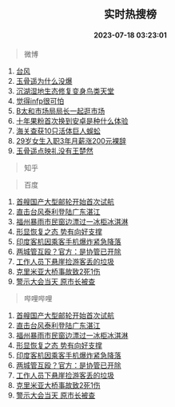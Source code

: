 <div align="center"><h2>实时热搜榜</h2><h4>2023-07-18 03:23:01</h4></div>

> 微博  

1. [台风](https://s.weibo.com/weibo?q=%E5%8F%B0%E9%A3%8E&t=31&band_rank=1&Refer=top)<br />
2. [玉骨遥为什么没爆](https://s.weibo.com/weibo?q=%23%E7%8E%89%E9%AA%A8%E9%81%A5%E4%B8%BA%E4%BB%80%E4%B9%88%E6%B2%A1%E7%88%86%23&t=31&band_rank=2&Refer=top)<br />
3. [沉湖湿地生态修复变身鸟类天堂](https://s.weibo.com/weibo?q=%23%E6%B2%89%E6%B9%96%E6%B9%BF%E5%9C%B0%E7%94%9F%E6%80%81%E4%BF%AE%E5%A4%8D%E5%8F%98%E8%BA%AB%E9%B8%9F%E7%B1%BB%E5%A4%A9%E5%A0%82%23&t=31&band_rank=3&Refer=top)<br />
4. [觉得infp很可怕](https://s.weibo.com/weibo?q=%E8%A7%89%E5%BE%97infp%E5%BE%88%E5%8F%AF%E6%80%95&t=31&band_rank=4&Refer=top)<br />
5. [B太和市场局局长一起逛市场](https://s.weibo.com/weibo?q=B%E5%A4%AA%E5%92%8C%E5%B8%82%E5%9C%BA%E5%B1%80%E5%B1%80%E9%95%BF%E4%B8%80%E8%B5%B7%E9%80%9B%E5%B8%82%E5%9C%BA&t=31&band_rank=5&Refer=top)<br />
6. [十年果粉首次换到安卓是种什么体验](https://s.weibo.com/weibo?q=%E5%8D%81%E5%B9%B4%E6%9E%9C%E7%B2%89%E9%A6%96%E6%AC%A1%E6%8D%A2%E5%88%B0%E5%AE%89%E5%8D%93%E6%98%AF%E7%A7%8D%E4%BB%80%E4%B9%88%E4%BD%93%E9%AA%8C&t=31&band_rank=6&Refer=top)<br />
7. [海关查获10只活体巨人蜈蚣](https://s.weibo.com/weibo?q=%23%E6%B5%B7%E5%85%B3%E6%9F%A5%E8%8E%B710%E5%8F%AA%E6%B4%BB%E4%BD%93%E5%B7%A8%E4%BA%BA%E8%9C%88%E8%9A%A3%23&t=31&band_rank=7&Refer=top)<br />
8. [29岁女生入职3年月薪涨200元裸辞](https://s.weibo.com/weibo?q=%2329%E5%B2%81%E5%A5%B3%E7%94%9F%E5%85%A5%E8%81%8C3%E5%B9%B4%E6%9C%88%E8%96%AA%E6%B6%A8200%E5%85%83%E8%A3%B8%E8%BE%9E%23&t=31&band_rank=8&Refer=top)<br />
9. [玉骨遥点映礼没有王楚然](https://s.weibo.com/weibo?q=%23%E7%8E%89%E9%AA%A8%E9%81%A5%E7%82%B9%E6%98%A0%E7%A4%BC%E6%B2%A1%E6%9C%89%E7%8E%8B%E6%A5%9A%E7%84%B6%23&t=31&band_rank=9&Refer=top)<br />

> 知乎  


> 百度  

1. [首艘国产大型邮轮开始首次试航](https://www.baidu.com/s?wd=%E9%A6%96%E8%89%98%E5%9B%BD%E4%BA%A7%E5%A4%A7%E5%9E%8B%E9%82%AE%E8%BD%AE%E5%BC%80%E5%A7%8B%E9%A6%96%E6%AC%A1%E8%AF%95%E8%88%AA&sa=fyb_news&rsv_dl=fyb_news)<br />
2. [直击台风泰利登陆广东湛江](https://www.baidu.com/s?wd=%E7%9B%B4%E5%87%BB%E5%8F%B0%E9%A3%8E%E6%B3%B0%E5%88%A9%E7%99%BB%E9%99%86%E5%B9%BF%E4%B8%9C%E6%B9%9B%E6%B1%9F&sa=fyb_news&rsv_dl=fyb_news)<br />
3. [福州暴雨市民窗边漂过一冰柜冰淇淋](https://www.baidu.com/s?wd=%E7%A6%8F%E5%B7%9E%E6%9A%B4%E9%9B%A8%E5%B8%82%E6%B0%91%E7%AA%97%E8%BE%B9%E6%BC%82%E8%BF%87%E4%B8%80%E5%86%B0%E6%9F%9C%E5%86%B0%E6%B7%87%E6%B7%8B&sa=fyb_news&rsv_dl=fyb_news)<br />
4. [形显恢复之态 势有向好支撑](https://www.baidu.com/s?wd=%E5%BD%A2%E6%98%BE%E6%81%A2%E5%A4%8D%E4%B9%8B%E6%80%81+%E5%8A%BF%E6%9C%89%E5%90%91%E5%A5%BD%E6%94%AF%E6%92%91&sa=fyb_news&rsv_dl=fyb_news)<br />
5. [印度客机因乘客手机爆炸紧急降落](https://www.baidu.com/s?wd=%E5%8D%B0%E5%BA%A6%E5%AE%A2%E6%9C%BA%E5%9B%A0%E4%B9%98%E5%AE%A2%E6%89%8B%E6%9C%BA%E7%88%86%E7%82%B8%E7%B4%A7%E6%80%A5%E9%99%8D%E8%90%BD&sa=fyb_news&rsv_dl=fyb_news)<br />
6. [两城管互殴？官方：是协管已开除](https://www.baidu.com/s?wd=%E4%B8%A4%E5%9F%8E%E7%AE%A1%E4%BA%92%E6%AE%B4%EF%BC%9F%E5%AE%98%E6%96%B9%EF%BC%9A%E6%98%AF%E5%8D%8F%E7%AE%A1%E5%B7%B2%E5%BC%80%E9%99%A4&sa=fyb_news&rsv_dl=fyb_news)<br />
7. [工作人员下悬崖捡游客丢的垃圾](https://www.baidu.com/s?wd=%E5%B7%A5%E4%BD%9C%E4%BA%BA%E5%91%98%E4%B8%8B%E6%82%AC%E5%B4%96%E6%8D%A1%E6%B8%B8%E5%AE%A2%E4%B8%A2%E7%9A%84%E5%9E%83%E5%9C%BE&sa=fyb_news&rsv_dl=fyb_news)<br />
8. [克里米亚大桥事故致2死1伤](https://www.baidu.com/s?wd=%E5%85%8B%E9%87%8C%E7%B1%B3%E4%BA%9A%E5%A4%A7%E6%A1%A5%E4%BA%8B%E6%95%85%E8%87%B42%E6%AD%BB1%E4%BC%A4&sa=fyb_news&rsv_dl=fyb_news)<br />
9. [警示大会当天 原市长被查](https://www.baidu.com/s?wd=%E8%AD%A6%E7%A4%BA%E5%A4%A7%E4%BC%9A%E5%BD%93%E5%A4%A9+%E5%8E%9F%E5%B8%82%E9%95%BF%E8%A2%AB%E6%9F%A5&sa=fyb_news&rsv_dl=fyb_news)<br />

> 哔哩哔哩  

1. [首艘国产大型邮轮开始首次试航](https://www.baidu.com/s?wd=%E9%A6%96%E8%89%98%E5%9B%BD%E4%BA%A7%E5%A4%A7%E5%9E%8B%E9%82%AE%E8%BD%AE%E5%BC%80%E5%A7%8B%E9%A6%96%E6%AC%A1%E8%AF%95%E8%88%AA&sa=fyb_news&rsv_dl=fyb_news)<br />
2. [直击台风泰利登陆广东湛江](https://www.baidu.com/s?wd=%E7%9B%B4%E5%87%BB%E5%8F%B0%E9%A3%8E%E6%B3%B0%E5%88%A9%E7%99%BB%E9%99%86%E5%B9%BF%E4%B8%9C%E6%B9%9B%E6%B1%9F&sa=fyb_news&rsv_dl=fyb_news)<br />
3. [福州暴雨市民窗边漂过一冰柜冰淇淋](https://www.baidu.com/s?wd=%E7%A6%8F%E5%B7%9E%E6%9A%B4%E9%9B%A8%E5%B8%82%E6%B0%91%E7%AA%97%E8%BE%B9%E6%BC%82%E8%BF%87%E4%B8%80%E5%86%B0%E6%9F%9C%E5%86%B0%E6%B7%87%E6%B7%8B&sa=fyb_news&rsv_dl=fyb_news)<br />
4. [形显恢复之态 势有向好支撑](https://www.baidu.com/s?wd=%E5%BD%A2%E6%98%BE%E6%81%A2%E5%A4%8D%E4%B9%8B%E6%80%81+%E5%8A%BF%E6%9C%89%E5%90%91%E5%A5%BD%E6%94%AF%E6%92%91&sa=fyb_news&rsv_dl=fyb_news)<br />
5. [印度客机因乘客手机爆炸紧急降落](https://www.baidu.com/s?wd=%E5%8D%B0%E5%BA%A6%E5%AE%A2%E6%9C%BA%E5%9B%A0%E4%B9%98%E5%AE%A2%E6%89%8B%E6%9C%BA%E7%88%86%E7%82%B8%E7%B4%A7%E6%80%A5%E9%99%8D%E8%90%BD&sa=fyb_news&rsv_dl=fyb_news)<br />
6. [两城管互殴？官方：是协管已开除](https://www.baidu.com/s?wd=%E4%B8%A4%E5%9F%8E%E7%AE%A1%E4%BA%92%E6%AE%B4%EF%BC%9F%E5%AE%98%E6%96%B9%EF%BC%9A%E6%98%AF%E5%8D%8F%E7%AE%A1%E5%B7%B2%E5%BC%80%E9%99%A4&sa=fyb_news&rsv_dl=fyb_news)<br />
7. [工作人员下悬崖捡游客丢的垃圾](https://www.baidu.com/s?wd=%E5%B7%A5%E4%BD%9C%E4%BA%BA%E5%91%98%E4%B8%8B%E6%82%AC%E5%B4%96%E6%8D%A1%E6%B8%B8%E5%AE%A2%E4%B8%A2%E7%9A%84%E5%9E%83%E5%9C%BE&sa=fyb_news&rsv_dl=fyb_news)<br />
8. [克里米亚大桥事故致2死1伤](https://www.baidu.com/s?wd=%E5%85%8B%E9%87%8C%E7%B1%B3%E4%BA%9A%E5%A4%A7%E6%A1%A5%E4%BA%8B%E6%95%85%E8%87%B42%E6%AD%BB1%E4%BC%A4&sa=fyb_news&rsv_dl=fyb_news)<br />
9. [警示大会当天 原市长被查](https://www.baidu.com/s?wd=%E8%AD%A6%E7%A4%BA%E5%A4%A7%E4%BC%9A%E5%BD%93%E5%A4%A9+%E5%8E%9F%E5%B8%82%E9%95%BF%E8%A2%AB%E6%9F%A5&sa=fyb_news&rsv_dl=fyb_news)<br />
